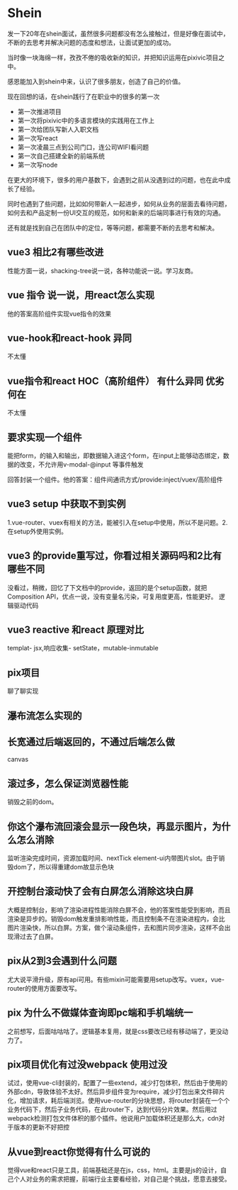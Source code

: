 # Shein

发一下20年在shein面试，虽然很多问题都没有怎么接触过，但是好像在面试中，不断的去思考并解决问题的态度和想法，让面试更加的成功。

当时像一块海绵一样，孜孜不倦的吸收新的知识，并把知识运用在pixivic项目之中。

感恩能加入到shein中来，认识了很多朋友，创造了自己的价值。

现在回想的话，在shein践行了在职业中的很多的第一次

- 第一次推进项目
- 第一次将pixivic中的多语言模块的实践用在工作上
- 第一次给团队写新人入职文档
- 第一次写react
- 第一次凌晨三点到公司门口，连公司WIFI看问题
- 第一次自己搭建全新的前端系统
- 第一次写node

在更大的环境下，很多的用户基数下，会遇到之前从没遇到过的问题，也在此中成长了经验。

同时也遇到了些问题，比如如何带新人一起进步，如何从业务的层面去看待问题，如何去和产品定制一份UI交互的规范，如何和新来的后端同事进行有效的沟通。

还有就是找到自己在团队中的定位，等等问题，都需要不断的去思考和解决。

## vue3 相比2有哪些改进

性能方面一说，shacking-tree说一说，各种功能说一说。学习友商。

## vue 指令 说一说，用react怎么实现

他的答案高阶组件实现vue指令的效果

## vue-hook和react-hook 异同

不太懂

## vue指令和react HOC（高阶组件） 有什么异同 优劣何在

不太懂

## 要求实现一个组件

能把form，的输入和输出，即数据输入进这个form，在input上能够动态绑定，数据的改变，不允许用v-modal-@input 等事件触发

回答封装一个组件。他的答案：组件间通讯方式/provide:inject/vuex/高阶组件

## vue3 setup 中获取不到实例

1.vue-router、vuex有相关的方法，能被引入在setup中使用，所以不是问题。2.在setup外使用实例。

## vue3 的provide重写过，你看过相关源码吗和2比有哪些不同

没看过，稍微，回忆了下文档中的provide，返回的是个setup函数，就把Composition API，优点一说，没有变量名污染，可复用度更高，性能更好。
逻辑驱动代码

## vue3 reactive 和react 原理对比

templat- jsx,响应收集- setState，mutable-inmutable

## pix项目

聊了聊实现

## 瀑布流怎么实现的

## 长宽通过后端返回的，不通过后端怎么做

canvas

## 滚过多，怎么保证浏览器性能

销毁之前的dom。

## 你这个瀑布流回滚会显示一段色块，再显示图片，为什么怎么消除

监听渲染完成时间，资源加载时间、nextTick
element-ui内带图片slot。由于销毁dom了，所以得重建dom故显示色块

## 开控制台滚动快了会有白屏怎么消除这块白屏

大概是控制台，影响了渲染进程性能消除白屏不会，他的答案性能受到影响，而且渲染是异步的。销毁dom触发重排影响性能，而且控制条不在渲染进程内，会比图片渲染快，所以白屏。方案，做个滚动条组件，去和图片同步渲染，这样不会出现滑过去了白屏。

## pix从2到3会遇到什么问题

尤大说平滑升级，原有api可用。有些mixin可能需要用setup改写。vuex，vue-router的使用方面要改写。

## pix 为什么不做媒体查询即pc端和手机端统一

之前想写，后面咕咕咕了。逻辑基本复用，就是css要改已经有移动端了，更没动力了。

## pix项目优化有过没webpack 使用过没

试过，使用vue-cli封装的，配置了一些extend，减少打包体积，然后由于使用的外部cdn，导致体验不太好。然后异步组件变为require，减少打包出来文件碎片化，增加请求，耗后端浏览。使用vue-router的分块思想，将router封装在一个个业务代码下，然后子业务代码，在此router下，达到代码分片效果。然后用过webpack检测打包文件体积的那个插件。他说用户加载体积还是那么大，cdn对于版本的更新不好把控

## 从vue到react你觉得有什么可说的

觉得vue和react只是工具，前端基础还是在js，css，html。主要是js的设计，自己个人对业务的需求把握，前端行业主要看经验，对自己是个挑战，愿意去接受。
